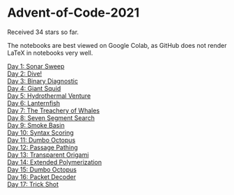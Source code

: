 # Advent-of-Code-2021

Received 34 stars so far.

The notebooks are best viewed on Google Colab, as GitHub does not render LaTeX in notebooks very well.

[Day 1: Sonar Sweep](https://github.com/mustafa-hotaki/Advent-of-Code-2021/blob/main/Day1/Day1.ipynb) \
[Day 2: Dive!](https://github.com/mustafa-hotaki/Advent-of-Code-2021/blob/main/Day2/Day2.ipynb) \
[Day 3: Binary Diagnostic](https://github.com/mustafa-hotaki/Advent-of-Code-2021/blob/main/Day3/Day3.ipynb) \
[Day 4: Giant Squid](https://github.com/mustafa-hotaki/Advent-of-Code-2021/blob/main/Day4/Day4.ipynb) \
[Day 5: Hydrothermal Venture](https://github.com/mustafa-hotaki/Advent-of-Code-2021/blob/main/Day5/Day5.ipynb) \
[Day 6: Lanternfish](https://github.com/mustafa-hotaki/Advent-of-Code-2021/blob/main/Day6/Day6.ipynb) \
[Day 7: The Treachery of Whales](https://github.com/mustafa-hotaki/Advent-of-Code-2021/blob/main/Day7/Day7.ipynb) \
[Day 8: Seven Segment Search](https://github.com/mustafa-hotaki/Advent-of-Code-2021/blob/main/Day8/Day8.ipynb) \
[Day 9: Smoke Basin](https://github.com/mustafa-hotaki/Advent-of-Code-2021/blob/main/Day9/Day9.ipynb) \
[Day 10: Syntax Scoring](https://github.com/mustafa-hotaki/Advent-of-Code-2021/blob/main/Day10/Day10.ipynb) \
[Day 11: Dumbo Octopus](https://github.com/mustafa-hotaki/Advent-of-Code-2021/blob/main/Day11/Day11.ipynb) \
[Day 12: Passage Pathing](https://github.com/mustafa-hotaki/Advent-of-Code-2021/blob/main/Day12/Day12.ipynb) \
[Day 13: Transparent Origami](https://github.com/mustafa-hotaki/Advent-of-Code-2021/blob/main/Day13/Day13.ipynb) \
[Day 14: Extended Polymerization](https://github.com/mustafa-hotaki/Advent-of-Code-2021/blob/main/Day14/Day14.ipynb) \
[Day 15: Dumbo Octopus](https://github.com/mustafa-hotaki/Advent-of-Code-2021/blob/main/Day15/Day15.ipynb) \
[Day 16: Packet Decoder](https://github.com/mustafa-hotaki/Advent-of-Code-2021/blob/main/Day16/Day16.ipynb) \
[Day 17: Trick Shot](https://github.com/mustafa-hotaki/Advent-of-Code-2021/blob/main/Day17/Day17.ipynb)
